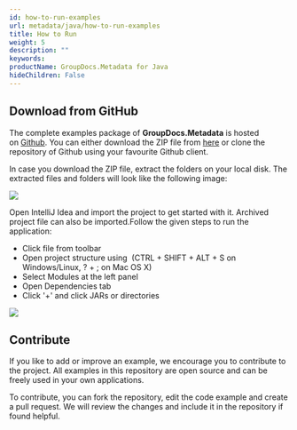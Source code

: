 ```yaml
---
id: how-to-run-examples
url: metadata/java/how-to-run-examples
title: How to Run
weight: 5
description: ""
keywords: 
productName: GroupDocs.Metadata for Java
hideChildren: False
---
```

## Download from GitHub

The complete examples package of **GroupDocs.Metadata** is hosted on [Github](https://github.com/groupdocs-metadata/GroupDocs.Metadata-for-Java). You can either download the ZIP file from [here](https://codeload.github.com/groupdocs-metadata/GroupDocs.Metadata-for-Java/zip/master) or clone the repository of Github using your favourite Github client.

In case you download the ZIP file, extract the folders on your local disk. The extracted files and folders will look like the following image:

![](/metadata/java/images/how-to-run.png)

Open IntelliJ Idea and import the project to get started with it. Archived project file can also be imported.Follow the given steps to run the application:

*   Click file from toolbar
*   Open project structure using  (CTRL + SHIFT + ALT + S on Windows/Linux, ? + ; on Mac OS X)
*   Select Modules at the left panel
*   Open Dependencies tab
*   Click '+' and click JARs or directories

![](/metadata/java/images/how-to-run_1.png)

## Contribute

If you like to add or improve an example, we encourage you to contribute to the project. All examples in this repository are open source and can be freely used in your own applications.

To contribute, you can fork the repository, edit the code example and create a pull request. We will review the changes and include it in the repository if found helpful.
